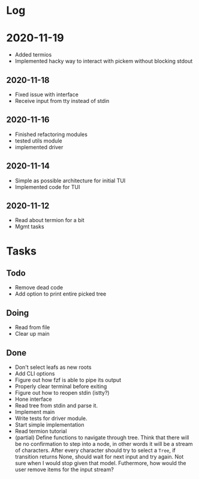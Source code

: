 # Log

# 2020-11-19
- Added termios
- Implemented hacky way to interact with pickem without blocking stdout

## 2020-11-18
- Fixed issue with interface
- Receive input from tty instead of stdin

## 2020-11-16
- Finished refactoring modules
- tested utils module
- implemented driver

## 2020-11-14
- Simple as possible architecture for initial TUI
- Implemented code for TUI

## 2020-11-12
- Read about termion for a bit
- Mgmt tasks

# Tasks

## Todo
- Remove dead code 
- Add option to print entire picked tree

## Doing
- Read from file
- Clear up main

## Done
- Don't select leafs as new roots
- Add CLI options
- Figure out how fzf is able to pipe its output
- Properly clear terminal before exiting
- Figure out how to reopen stdin (istty?)
- Hone interface
- Read tree from stdin and parse it.
- Implement main
- Write tests for driver module.
- Start simple implementation
- Read termion tutorial
- (partial) Define functions to navigate through tree.
Think that there will be no confirmation to step into a node, in other words it will be a stream of characters.
After every character should try to select a `Tree`, if transition returns None, should wait for next input and try again.
Not sure when I would stop given that model.
Futhermore, how would the user remove items for the input stream?
